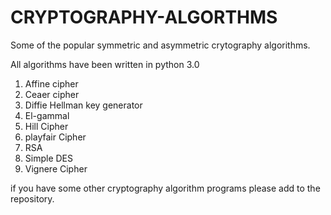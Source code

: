 # CRYPTOGRAPHY-ALGORTHMS
Some of the popular symmetric and asymmetric crytography algorithms.

All algorithms have been written in python 3.0 

1. Affine cipher
2. Ceaer cipher
3. Diffie Hellman key generator
4. El-gammal
5. Hill Cipher
6. playfair Cipher
7. RSA
8. Simple DES
9. Vignere Cipher

if you have some other cryptography algorithm programs please add to the repository.
